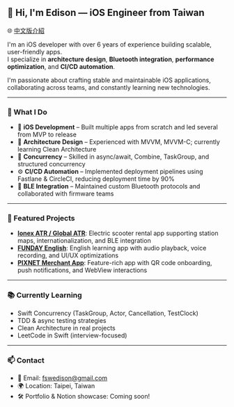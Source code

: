 ## 👋 Hi, I'm Edison — iOS Engineer from Taiwan

🌐 [中文版介紹](./README.zh-TW.md)

I'm an iOS developer with over 6 years of experience building scalable, user-friendly apps.  
I specialize in **architecture design**, **Bluetooth integration**, **performance optimization**, and **CI/CD automation**.

I'm passionate about crafting stable and maintainable iOS applications, collaborating across teams, and constantly learning new technologies.

---

### 🚀 What I Do

- 📱 **iOS Development** – Built multiple apps from scratch and led several from MVP to release  
- 🧠 **Architecture Design** – Experienced with MVVM, MVVM-C; currently learning Clean Architecture  
- 🔁 **Concurrency** – Skilled in async/await, Combine, TaskGroup, and structured concurrency  
- ⚙️ **CI/CD Automation** – Implemented deployment pipelines using Fastlane & CircleCI, reducing deployment time by 90%  
- 📡 **BLE Integration** – Maintained custom Bluetooth protocols and collaborated with firmware teams

---

### 📱 Featured Projects

- [**Ionex ATR / Global ATR**](https://apps.apple.com/tw/app/ionexatr/id1475220534): Electric scooter rental app supporting station maps, internationalization, and BLE integration  
- [**FUNDAY English**](https://apps.apple.com/tw/app/funday%E8%8B%B1%E8%AA%9E%E9%80%9A/id1476363900): English learning app with audio playback, voice recording, and UI/UX optimizations  
- [**PIXNET Merchant App**](https://apps.apple.com/tw/app/%E7%97%9E%E5%AE%A2%E9%82%A6-%E5%8F%B0%E7%81%A3%E4%BA%BA%E7%9A%84%E4%BA%92%E5%8B%95%E7%94%9F%E6%B4%BB%E7%99%BE%E7%A7%91/id1381323733): Feature-rich app with QR code onboarding, push notifications, and WebView interactions

---

### 📚 Currently Learning

- Swift Concurrency (TaskGroup, Actor, Cancellation, TestClock)
- TDD & async testing strategies
- Clean Architecture in real projects
- LeetCode in Swift (interview-focused)

---

### 📫 Contact

- 📧 Email: fswedison@gmail.com  
- 🌍 Location: Taipei, Taiwan  
- 🛠 Portfolio & Notion showcase: Coming soon!
